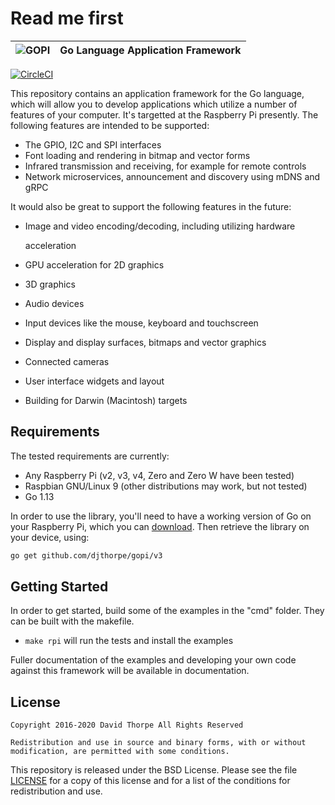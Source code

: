 # Read me first

| ![GOPI](https://raw.githubusercontent.com/djthorpe/gopi/master/etc/images/gopi-800x388.png) |  Go Language Application Framework |
| :--- | :--- |


[![CircleCI](https://circleci.com/gh/djthorpe/gopi/tree/v3.svg?style=svg)](https://circleci.com/gh/djthorpe/gopi/tree/v3)

This repository contains an application framework for the Go language, which will allow you to develop applications which utilize a number of features of your computer. It's targetted at the Raspberry Pi presently. The following features are intended to be supported:

* The GPIO, I2C and SPI interfaces
* Font loading and rendering in bitmap and vector forms
* Infrared transmission and receiving, for example for remote controls
* Network microservices, announcement and discovery using mDNS and gRPC

It would also be great to support the following features in the future:

* Image and video encoding/decoding, including utilizing hardware

  acceleration

* GPU acceleration for 2D graphics
* 3D graphics
* Audio devices
* Input devices like the mouse, keyboard and touchscreen
* Display and display surfaces, bitmaps and vector graphics
* Connected cameras
* User interface widgets and layout
* Building for Darwin \(Macintosh\) targets

## Requirements

The tested requirements are currently:

* Any Raspberry Pi \(v2, v3, v4, Zero and Zero W have been tested\)
* Raspbian GNU/Linux 9 \(other distributions may work, but not tested\)
* Go 1.13

In order to use the library, you'll need to have a working version of Go on your Raspberry Pi, which you can [download](https://golang.org/dl/). Then retrieve the library on your device, using:

```bash
go get github.com/djthorpe/gopi/v3
```

## Getting Started

In order to get started, build some of the examples in the "cmd" folder. They can be built with the makefile.

* `make rpi` will run the tests and install the examples

Fuller documentation of the examples and developing your own code against this framework will be available in documentation.

## License

```text
Copyright 2016-2020 David Thorpe All Rights Reserved

Redistribution and use in source and binary forms, with or without 
modification, are permitted with some conditions.
```

This repository is released under the BSD License. Please see the file [LICENSE]() for a copy of this license and for a list of the conditions for redistribution and use.

